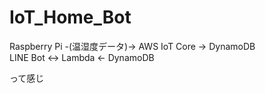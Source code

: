 # IoT_Home_Bot

Raspberry Pi -(温湿度データ)-> AWS IoT Core -> DynamoDB  
LINE Bot <-> Lambda <- DynamoDB

って感じ
